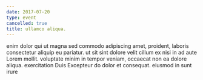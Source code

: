 ```yaml
---
date: 2017-07-20
type: event
cancelled: true
title: ullamco aliqua.
---
```

enim dolor qui ut magna sed commodo adipiscing amet, proident, laboris consectetur aliquip eu pariatur. ut sit sint dolore velit cillum ex nisi in ad aute Lorem mollit. voluptate minim in tempor veniam, occaecat non ea dolore aliqua. exercitation Duis Excepteur do dolor et consequat. eiusmod in sunt irure